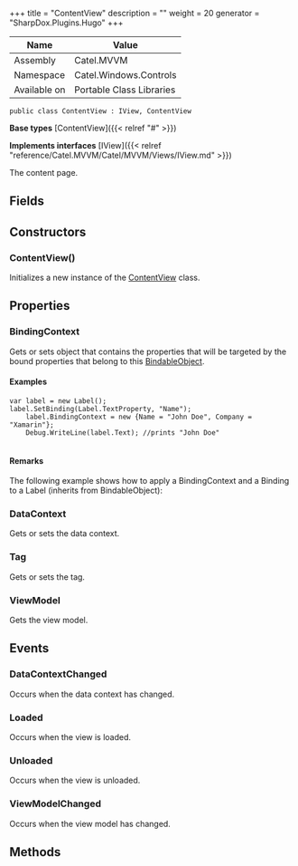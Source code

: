 

+++
title = "ContentView" 
description = ""
weight = 20
generator = "SharpDox.Plugins.Hugo"
+++

Name|Value
---|---
Assembly|Catel.MVVM
Namespace|Catel.Windows.Controls
Available on|Portable Class Libraries

```
public class ContentView : IView, ContentView
```

**Base types**
[ContentView]({{&lt; relref "#" &gt;}})

**Implements interfaces**
[IView]({{&lt; relref "reference/Catel.MVVM/Catel/MVVM/Views/IView.md" &gt;}})

The content page.

## Fields

## Constructors

### ContentView()

Initializes a new instance of the [ContentView](#) class.

## Properties

### BindingContext

Gets or sets object that contains the properties that will be targeted by the bound properties that belong to this [BindableObject](#).

#### Examples

```
var label = new Label();
label.SetBinding(Label.TextProperty, "Name");
    label.BindingContext = new {Name = "John Doe", Company = "Xamarin"};
    Debug.WriteLine(label.Text); //prints "John Doe"
            
```

#### Remarks

The following example shows how to apply a BindingContext and a Binding to a Label (inherits from
            BindableObject):

### DataContext

Gets or sets the data context.

### Tag

Gets or sets the tag.

### ViewModel

Gets the view model.

## Events

### DataContextChanged

Occurs when the data context has changed.

### Loaded

Occurs when the view is loaded.

### Unloaded

Occurs when the view is unloaded.

### ViewModelChanged

Occurs when the view model has changed.

## Methods

